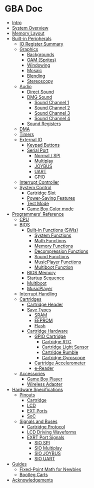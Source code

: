 # GBA Doc

* [Intro](intro.md)
* [System Overview]()
* [Memory Layout](memory.md)
* [Built-in Peripherals]()
  * [IO Register Summary](registers.md)
  * [Graphics](graphics.md)
    * [Backgrounds](backgrounds.md)
    * [OAM (Sprites)](sprites.md)
    * [Windowing](windowing.md)
    * [Mosaic]()
    * [Blending]()
    * [Stereoscopy]()
  * [Audio](audio/introduction.md)
    * [Direct Sound](audio/directsound.md)
    * [DMG Sound]()
      * [Sound Channel 1](audio/sound1.md)
      * [Sound Channel 2](audio/sound2.md)
      * [Sound Channel 3](audio/sound3.md)
      * [Sound Channel 4](audio/sound4.md)
    * [Sound Registers](audio/registers.md)
  * [DMA]()
  * [Timers]()
  * [External IO]()
    * [Keypad Buttons]()
    * [Serial Port]()
      * [Normal / SPI]()
      * [Multiplay]()
      * [JOYBUS]()
      * [UART]()
      * [GPIO]()
  * [Interrupt Controller]()
  * [System Control]()
    * [Cartridge Slot]()
    * [Power-Saving Features]()
    * [Test Mode]()
    * [Game Boy Color mode]()
* [Programmers' Reference]()
  * [CPU](cpu.md)
  * [BIOS]()
    * [Built-in Functions (SWIs)](bios.md)
      * [System Functions]()
      * [Math Functions]()
      * [Memory Functions]()
      * [Decompression Functions]()
      * [Sound Functions]()
      * [MusicPlayer Functions]()
      * [Multiboot Function]()
    * [BIOS Memory]()
    * [Startup Sequence]()
    * [Multiboot]()
    * [MusicPlayer]()
  * [Interrupt Handling](interrupts.md)
  * [Cartridges]()
    * [Cartridge Header]()
    * [Save Types]()
      * [SRAM]()
      * [EEPROM]()
      * [Flash]()
    * [Cartridge Hardware]()
      * [GPIO Cartridge]()
        * [Cartridge RTC]()
        * [Cartridge Light Sensor]()
        * [Cartridge Rumble]()
        * [Cartridge Gyroscope]()
      * [Cartridge Accelerometer]()
      * [e-Reader]()
  * [Accessories]()
    * [Game Boy Player]()
    * [Wireless Adapter]()
* [Hardware Specifications]()
  * [Pinouts]()
    * [Cartridge]()
    * [LCD]()
    * [EXT Ports]()
    * [SoC]()
  * [Signals and Buses]()
    * [Cartridge Protocol]()
    * [LCD Driving Waveforms]()
    * [EXRT Port Signals]()
      * [SIO SPI]()
      * [SIO Multiplay]()
      * [SIO JOYBUS]()
      * [SIO UART]()
* [Guides]()
  * [Fixed-Point Math for Newbies](fixed-point-math.md)
  * [Bootleg Carts](bootleg-carts/introduction.md)
* [Acknowledgements](ack.md)
